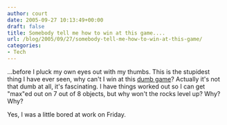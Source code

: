 ```yaml
---
author: court
date: 2005-09-27 10:13:49+00:00
draft: false
title: Somebody tell me how to win at this game....
url: /blog/2005/09/27/somebody-tell-me-how-to-win-at-this-game/
categories:
- Tech
---
```


...before I pluck my own eyes out with my thumbs.  This is the stupidest thing I have ever seen, why can't I win at this [dumb game](http://www.eyezmaze.com/grow/RPG/index.html)?  Actually it's not that dumb at all, it's fascinating.  I have things worked out so I can get "max"ed out on 7 out of 8 objects, but why won't the rocks level up?  Why?  Why?

Yes, I was a little bored at work on Friday.
